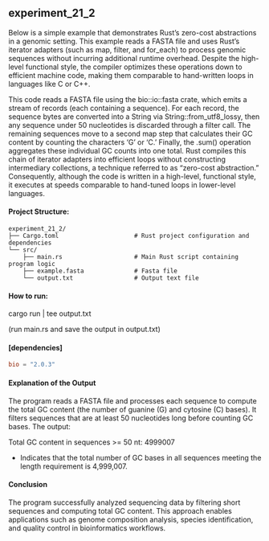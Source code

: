 
## experiment_21_2

Below is a simple example that demonstrates Rust’s zero-cost abstractions in a genomic setting. This example reads a FASTA file and uses Rust’s iterator adapters (such as map, filter, and for_each) to process genomic sequences without incurring additional runtime overhead. Despite the high-level functional style, the compiler optimizes these operations down to efficient machine code, making them comparable to hand-written loops in languages like C or C++.

This code reads a FASTA file using the bio::io::fasta crate, which emits a stream of records (each containing a sequence). For each record, the sequence bytes are converted into a String via String::from_utf8_lossy, then any sequence under 50 nucleotides is discarded through a filter call. The remaining sequences move to a second map step that calculates their GC content by counting the characters ‘G’ or ‘C.’ Finally, the .sum() operation aggregates these individual GC counts into one total. Rust compiles this chain of iterator adapters into efficient loops without constructing intermediary collections, a technique referred to as “zero-cost abstraction.” Consequently, although the code is written in a high-level, functional style, it executes at speeds comparable to hand-tuned loops in lower-level languages.

#### Project Structure:

```plaintext
experiment_21_2/
├── Cargo.toml                     # Rust project configuration and dependencies
└── src/
    ├── main.rs                    # Main Rust script containing program logic
    ├── example.fasta              # Fasta file
    └── output.txt                 # Output text file
 ```

#### How to run:

cargo run | tee output.txt

(run main.rs and save the output in output.txt)
  
#### [dependencies]

```toml
bio = "2.0.3"
```
#### Explanation of the Output

The program reads a FASTA file and processes each sequence to compute the total GC content (the number of guanine (G) and cytosine (C) bases). It filters sequences that are at least 50 nucleotides long before counting GC bases. The output:


Total GC content in sequences >= 50 nt: 4999007

* Indicates that the total number of GC bases in all sequences meeting the length requirement is 4,999,007.

#### Conclusion
The program successfully analyzed sequencing data by filtering short sequences and computing total GC content. This approach enables applications such as genome composition analysis, species identification, and quality control in bioinformatics workflows.









